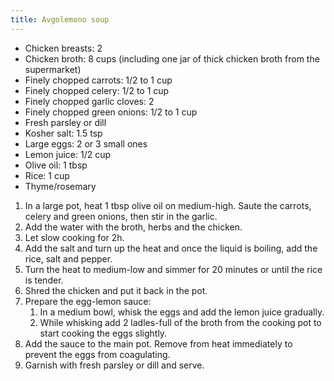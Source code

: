 ```yaml
---
title: Avgolemono soup
---
```


-   Chicken breasts: 2
-   Chicken broth: 8 cups (including one jar of thick chicken broth from
    the supermarket)
-   Finely chopped carrots: 1/2 to 1 cup
-   Finely chopped celery: 1/2 to 1 cup
-   Finely chopped garlic cloves: 2
-   Finely chopped green onions: 1/2 to 1 cup
-   Fresh parsley or dill
-   Kosher salt: 1.5 tsp
-   Large eggs: 2 or 3 small ones
-   Lemon juice: 1/2 cup
-   Olive oil: 1 tbsp
-   Rice: 1 cup
-   Thyme/rosemary

1.  In a large pot, heat 1 tbsp olive oil on medium-high. Saute
    the carrots, celery and green onions, then stir in the garlic.
1.  Add the water with the broth, herbs and the chicken.
1.  Let slow cooking for 2h.
1.  Add the salt and turn up the heat and once the liquid is boiling, add the rice, salt and pepper.
1.  Turn the heat to medium-low and simmer for 20 minutes or until the rice is tender.
1.  Shred the chicken and put it back in the pot.
1.  Prepare the egg-lemon sauce:
    1.  In a medium bowl, whisk the eggs and add the lemon juice gradually.
    1.  While whisking add 2 ladles-full of the broth from the cooking pot to start cooking the eggs slightly.
1.  Add the sauce to the main pot. Remove from heat immediately to prevent the eggs from coagulating.
1.  Garnish with fresh parsley or dill and serve.
